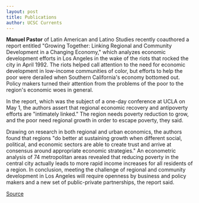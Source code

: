 ```yaml
---
layout: post
title: Publications
author: UCSC Currents
---
```


**Manuel Pastor** of Latin American and Latino Studies recently coauthored a report entitled "Growing Together: Linking Regional and Community Development in a Changing Economy," which analyzes economic development efforts in Los Angeles in the wake of the riots that rocked the city in April 1992. The riots helped call attention to the need for economic development in low-income communities of color, but efforts to help the poor were derailed when Southern California's economy bottomed out. Policy makers turned their attention from the problems of the poor to the region's economic woes in general.

In the report, which was the subject of a one-day conference at UCLA on May 1, the authors assert that regional economic recovery and antipoverty efforts are "intimately linked." The region needs poverty reduction to grow, and the poor need regional growth in order to escape poverty, they said.

Drawing on research in both regional and urban economics, the authors found that regions "do better at sustaining growth when different social, political, and economic sectors are able to create trust and arrive at consensus around appropriate economic strategies." An econometric analysis of 74 metropolitan areas revealed that reducing poverty in the central city actually leads to more rapid income increases for all residents of a region. In conclusion, meeting the challenge of regional and community development in Los Angeles will require openness by business and policy makers and a new set of public-private partnerships, the report said.

[Source](http://www1.ucsc.edu/oncampus/currents/97-05-05/pubs.htm "Permalink to Publications: 05-05-97")
